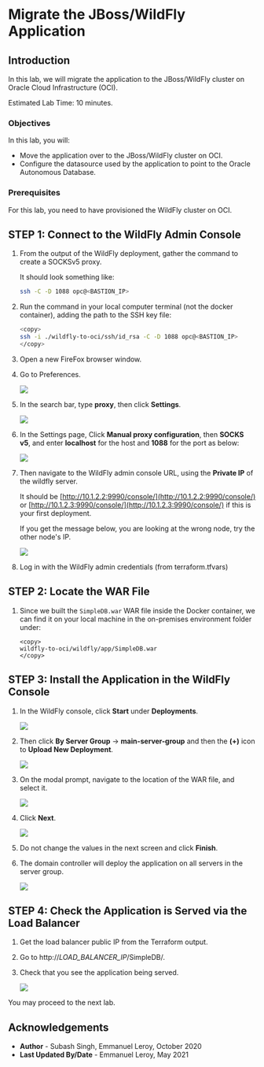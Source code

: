 # Migrate the JBoss/WildFly Application

## Introduction

In this lab, we will migrate the application to the JBoss/WildFly cluster on Oracle Cloud Infrastructure (OCI).

Estimated Lab Time: 10 minutes.

### Objectives

In this lab, you will:
* Move the application over to the JBoss/WildFly cluster on OCI.
* Configure the datasource used by the application to point to the Oracle Autonomous Database.

### Prerequisites

For this lab, you need to have provisioned the WildFly cluster on OCI.

## **STEP 1**: Connect to the WildFly Admin Console

1. From the output of the WildFly deployment, gather the command to create a SOCKSv5 proxy.

    It should look something like:

    ```bash
    ssh -C -D 1088 opc@<BASTION_IP>
    ```

2. Run the command in your local computer terminal (not the docker container), adding the path to the SSH key file:

    ```bash
    <copy>
    ssh -i ./wildfly-to-oci/ssh/id_rsa -C -D 1088 opc@<BASTION_IP>
    </copy>
    ```

2. Open a new FireFox browser window.

3. Go to Preferences.

    ![](./images/firefox-prefs.png)

4. In the search bar, type **proxy**, then click **Settings**.

    ![](./images/firefox-proxy.png)

5. In the Settings page, Click **Manual proxy configuration**, then **SOCKS v5**, and enter **localhost** for the host and **1088** for the  port as below:

    ![](./images/firefox-proxy-settings.png)

6. Then navigate to the WildFly admin console URL, using the **Private IP** of the wildfly server.

    It should be [http://10.1.2.2:9990/console/](http://10.1.2.2:9990/console/) or [http://10.1.2.3:9990/console/](http://10.1.2.3:9990/console/) if this is your first deployment.

    If you get the message below, you are looking at the wrong node, try the other node's IP.

    ![](./images/wrong-node.png)
    
7. Log in with the WildFly admin credentials (from terraform.tfvars)

## **STEP 2:** Locate the WAR File

1. Since we built the `SimpleDB.war` WAR file inside the Docker container, we can find it on your local machine in the on-premises environment folder under:

    ```
    <copy>
    wildfly-to-oci/wildfly/app/SimpleDB.war
    </copy>
    ```

## **STEP 3:** Install the Application in the WildFly Console

1. In the WildFly console, click **Start** under **Deployments**.

    ![](./images/wildfly-main.png)

2. Then click **By Server Group** -> **main-server-group** and then the **(+)** icon to **Upload New Deployment**.

    ![](./images/new-deployment.png)

3. On the modal prompt, navigate to the location of the WAR file, and select it.

    ![](./images/deployment-step1.png)

4. Click **Next**.

    ![](./images/deployment-step2.png)

5. Do not change the values in the next screen and click **Finish**.

6. The domain controller will deploy the application on all servers in the server group.

    ![](./images/deployment-step4.png)


## **STEP 4:** Check the Application is Served via the Load Balancer

1. Get the load balancer public IP from the Terraform output. 

2. Go to http://*LOAD_BALANCER_IP*/SimpleDB/.

3. Check that you see the application being served.

    ![](./images/lb-simpledb-app.png)

You may proceed to the next lab.

## Acknowledgements
 - **Author** - Subash Singh, Emmanuel Leroy, October 2020
 - **Last Updated By/Date** - Emmanuel Leroy, May 2021
